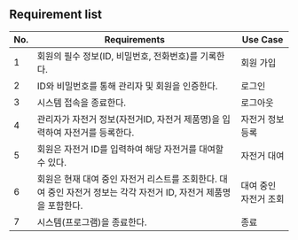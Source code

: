 ## **Requirement list**

| No. | Requirements | Use Case |
| --- | --- | --- |
| 1 | 회원의 필수 정보(ID, 비밀번호, 전화번호)를 기록한다. | 회원 가입 |
| 2 | ID와 비밀번호를 통해 관리자 및 회원을 인증한다. | 로그인 |
| 3 | 시스템 접속을 종료한다. | 로그아웃 |
| 4 | 관리자가 자전거 정보(자전거ID, 자전거 제품명)을 입력하여 자전거를 등록한다. | 자전거 정보 등록 |
| 5 | 회원은 자전거 ID를 입력하여 해당 자전거를 대여할 수 있다. | 자전거 대여 |
| 6 | 회원은 현재 대여 중인 자전거 리스트를 조회한다. 대여 중인 자전거 정보는 각각 자전거 ID, 자전거 제품명을 포함한다. | 대여 중인 자전거 조회 |
| 7 | 시스템(프로그램)을 종료한다. | 종료 |